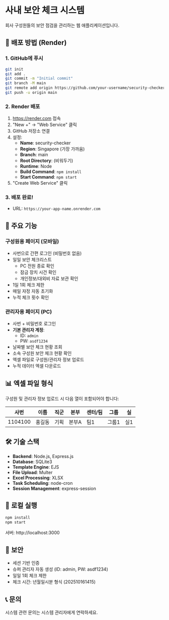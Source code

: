 # 사내 보안 체크 시스템

회사 구성원들의 보안 점검을 관리하는 웹 애플리케이션입니다.

## 🚀 배포 방법 (Render)

### 1. GitHub에 푸시
```bash
git init
git add .
git commit -m "Initial commit"
git branch -M main
git remote add origin https://github.com/your-username/security-checker.git
git push -u origin main
```

### 2. Render 배포
1. https://render.com 접속
2. "New +" → "Web Service" 클릭
3. GitHub 저장소 연결
4. 설정:
   - **Name**: security-checker
   - **Region**: Singapore (가장 가까움)
   - **Branch**: main
   - **Root Directory**: (비워두기)
   - **Runtime**: Node
   - **Build Command**: `npm install`
   - **Start Command**: `npm start`
5. "Create Web Service" 클릭

### 3. 배포 완료!
- URL: `https://your-app-name.onrender.com`

## 📱 주요 기능

### 구성원용 페이지 (모바일)
- 사번으로 간편 로그인 (비밀번호 없음)
- 일일 보안 체크리스트
  - PC 전원 종료 확인
  - 잠금 장치 시건 확인
  - 개인정보/대외비 자료 보관 확인
- 1일 1회 체크 제한
- 매일 자정 자동 초기화
- 누적 체크 횟수 확인

### 관리자용 페이지 (PC)
- 사번 + 비밀번호 로그인
- **기본 관리자 계정**:
  - ID: `admin`
  - PW: `asdf1234`
- 날짜별 보안 체크 현황 조회
- 소속 구성원 보안 체크 현황 확인
- 엑셀 파일로 구성원/관리자 정보 업로드
- 누적 데이터 엑셀 다운로드

## 📊 엑셀 파일 형식

구성원 및 관리자 정보 업로드 시 다음 열이 포함되어야 합니다:

| 사번 | 이름 | 직군 | 본부 | 센터/팀 | 그룹 | 실 |
|------|------|------|------|---------|------|-----|
| 1104100 | 홍길동 | 기획 | 본부A | 팀1 | 그룹1 | 실1 |

## 🛠️ 기술 스택

- **Backend**: Node.js, Express.js
- **Database**: SQLite3
- **Template Engine**: EJS
- **File Upload**: Multer
- **Excel Processing**: XLSX
- **Task Scheduling**: node-cron
- **Session Management**: express-session

## 📝 로컬 실행

```bash
npm install
npm start
```

서버: http://localhost:3000

## 🔐 보안

- 세션 기반 인증
- 슈퍼 관리자 자동 생성 (ID: admin, PW: asdf1234)
- 일일 1회 체크 제한
- 체크 시간: 년월일시분 형식 (202510161415)

## 📞 문의

시스템 관련 문의는 시스템 관리자에게 연락하세요.
